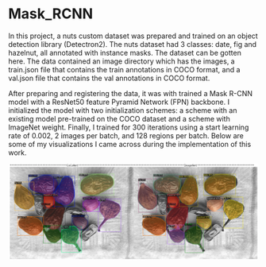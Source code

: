 # Mask_RCNN

In this project, a nuts custom dataset was prepared and trained on an object detection library (Detectron2). The nuts dataset had 3 classes: date, fig and hazelnut, all annotated with instance masks. The dataset can be gotten here. The data contained an image directory which has the images, a train.json file that contains the train annotations in COCO format, and a val.json file that contains the val annotations in COCO format.

After preparing and registering the data, it was with trained a Mask R-CNN model with a ResNet50 feature Pyramid Network (FPN) backbone. I initialized the model with two initialization schemes: a scheme with an existing model pre-trained on the COCO dataset and a scheme with ImageNet weight. Finally, I trained for 300 iterations using a start learning rate of 0.002, 2 images per batch, and 128 regions per batch. Below are some of my visualizations I came across during the implementation of this work.

![Predictions for CocoNet initialization (right) and ImageNet initialization (left) on the validation set](/images/Coconet_and_Imagenet_Predictions.png)   
